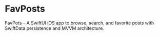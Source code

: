 # FavPosts
FavPots – A SwiftUI iOS app to browse, search, and favorite posts with SwiftData persistence and MVVM architecture.

